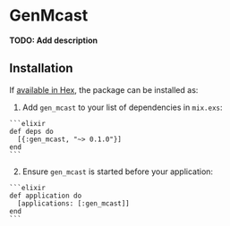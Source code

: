 # GenMcast

**TODO: Add description**

## Installation

If [available in Hex](https://hex.pm/docs/publish), the package can be installed as:

  1. Add `gen_mcast` to your list of dependencies in `mix.exs`:

    ```elixir
    def deps do
      [{:gen_mcast, "~> 0.1.0"}]
    end
    ```

  2. Ensure `gen_mcast` is started before your application:

    ```elixir
    def application do
      [applications: [:gen_mcast]]
    end
    ```


